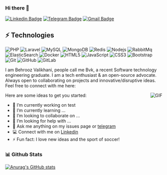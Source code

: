 ### Hi there 👋

[![Linkedin Badge](https://img.shields.io/badge/-behrooz.valikhani-blue?style=flat-square&logo=Linkedin&logoColor=white&link=https://www.linkedin.com/in/behrooz.valikhani/)](https://www.linkedin.com/in/behrooz.valikhani/)
[![Telegram Badge](https://img.shields.io/badge/-BvkDev-blue?style=flat-square&logo=Telegram&logoColor=white&link=https://telegram.me/BvkDev/)](https://telegram.me/BvkDev/)
[![Gmail Badge](https://img.shields.io/badge/-behrooz.valikhani@gmail.com-c14438?style=flat-square&logo=Gmail&logoColor=white&link=mailto:behrooz.valikhani@gmail.com)](mailto:behrooz.valikhani@gmail.com)

## ⚡ Technologies

![PHP](https://img.shields.io/badge/-PHP-black?style=flat-square&logo=php)
![Laravel](https://img.shields.io/badge/-Laravel-black?style=flat-square&logo=laravel)
![MySQL](https://img.shields.io/badge/-MySQL-black?style=flat-square&logo=mysql)
![MongoDB](https://img.shields.io/badge/-MongoDB-black?style=flat-square&logo=mongodb)
![Redis](https://img.shields.io/badge/-Redis-black?style=flat-square&logo=Redis)
![Nodejs](https://img.shields.io/badge/-Nodejs-black?style=flat-square&logo=Node.js)
![RabbitMq](https://img.shields.io/badge/-RabbitMq-black?style=flat-square&logo=rabbitmq)
![ElasticSearch](https://img.shields.io/badge/-ElasticSearch-005571?style=flat-square&logo=elasticsearch)
![Docker](https://img.shields.io/badge/-Docker-black?style=flat-square&logo=docker)
![HTML5](https://img.shields.io/badge/-HTML5-E34F26?style=flat-square&logo=html5&logoColor=white)
![JavaScript](https://img.shields.io/badge/-JavaScript-black?style=flat-square&logo=javascript)
![CSS3](https://img.shields.io/badge/-CSS3-1572B6?style=flat-square&logo=css3)
![Bootstrap](https://img.shields.io/badge/-Bootstrap-563D7C?style=flat-square&logo=bootstrap)
![Git](https://img.shields.io/badge/-Git-black?style=flat-square&logo=git)
![GitHub](https://img.shields.io/badge/-GitHub-181717?style=flat-square&logo=github)
![GitLab](https://img.shields.io/badge/-GitLab-FCA121?style=flat-square&logo=gitlab)


I am ‌Behrooz Valikhani, people call me Bvk, a recent Software technology engineering graduate. I am a tech enthusiast & an open-source advocate. Always open to collaborating on projects and innovative/disruptive ideas. Feel free to connect with me here:

<img align="right" alt="GIF" src="https://gist.github.com/Prince-Shivaram/106aa0f37f016eda7ec65de5acb90471/raw/760aff1fe331f8a445d4573aa88fd2ec16e72b83/My-work.gif" />

Here are some ideas to get you started:

- 🔭 I’m currently working on test
- 🌱 I’m currently learning ...
- 👯 I’m looking to collaborate on ...
- 🤔 I’m looking for help with ...
- 💬 Ask me anything on my issues page or [telegram](https://telegram.me/BvkDev)
- :computer: Connect with me on [Linkedin](https://www.linkedin.com/in/behrooz.valikhani)
- ⚡ Fun fact: I love new ideas and the sport of soccer!

### 📊 Github Stats
[![Anurag's GitHub stats](https://github-readme-stats.vercel.app/api?username=BehroozBvk&theme=tokyonight&show_icons=true)](https://github.com/anuraghazra/github-readme-stats) 
